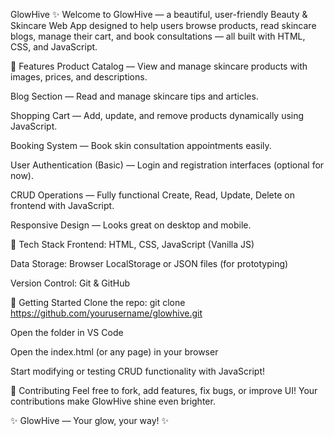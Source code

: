 GlowHive ✨
Welcome to GlowHive — a beautiful, user-friendly Beauty & Skincare Web App designed to help users browse products, read skincare blogs, manage their cart, and book consultations — all built with HTML, CSS, and JavaScript.

🌸 Features
Product Catalog — View and manage skincare products with images, prices, and descriptions.

Blog Section — Read and manage skincare tips and articles.

Shopping Cart — Add, update, and remove products dynamically using JavaScript.

Booking System — Book skin consultation appointments easily.

User Authentication (Basic) — Login and registration interfaces (optional for now).

CRUD Operations — Fully functional Create, Read, Update, Delete on frontend with JavaScript.

Responsive Design — Looks great on desktop and mobile.

🚀 Tech Stack
Frontend: HTML, CSS, JavaScript (Vanilla JS)

Data Storage: Browser LocalStorage or JSON files (for prototyping)

Version Control: Git & GitHub

🔧 Getting Started
Clone the repo:
git clone https://github.com/yourusername/glowhive.git

Open the folder in VS Code

Open the index.html (or any page) in your browser

Start modifying or testing CRUD functionality with JavaScript!

🤝 Contributing
Feel free to fork, add features, fix bugs, or improve UI! Your contributions make GlowHive shine even brighter.

✨ GlowHive — Your glow, your way! ✨
